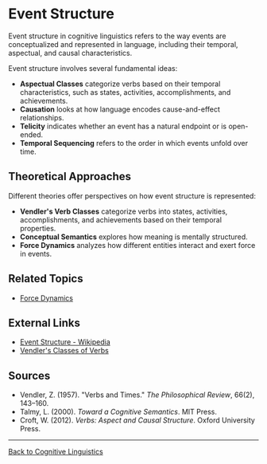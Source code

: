 # Event Structure

Event structure in cognitive linguistics refers to the way events are conceptualized and represented in language, including their temporal, aspectual, and causal characteristics.


Event structure involves several fundamental ideas:

- **Aspectual Classes** categorize verbs based on their temporal characteristics, such as states, activities, accomplishments, and achievements.
- **Causation** looks at how language encodes cause-and-effect relationships.
- **Telicity** indicates whether an event has a natural endpoint or is open-ended.
- **Temporal Sequencing** refers to the order in which events unfold over time.

## Theoretical Approaches

Different theories offer perspectives on how event structure is represented:

- **Vendler's Verb Classes** categorize verbs into states, activities, accomplishments, and achievements based on their temporal properties.
- **Conceptual Semantics** explores how meaning is mentally structured.
- **Force Dynamics** analyzes how different entities interact and exert force in events.

## Related Topics

- [Force Dynamics](Force-Dynamics.md)

## External Links

- [Event Structure - Wikipedia](https://en.wikipedia.org/wiki/Event_structure)
- [Vendler's Classes of Verbs](https://plato.stanford.edu/entries/action-structure/)

## Sources

- Vendler, Z. (1957). "Verbs and Times." *The Philosophical Review*, 66(2), 143–160.
- Talmy, L. (2000). *Toward a Cognitive Semantics*. MIT Press.
- Croft, W. (2012). *Verbs: Aspect and Causal Structure*. Oxford University Press.

---

[Back to Cognitive Linguistics](../README.md)
